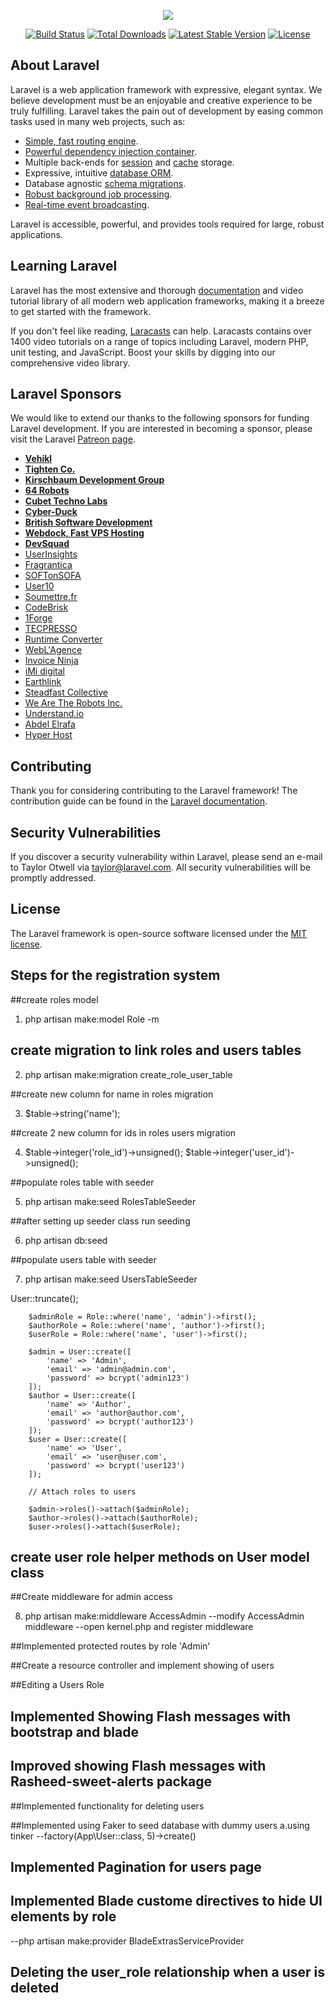 <p align="center"><img src="https://laravel.com/assets/img/components/logo-laravel.svg"></p>

<p align="center">
<a href="https://travis-ci.org/laravel/framework"><img src="https://travis-ci.org/laravel/framework.svg" alt="Build Status"></a>
<a href="https://packagist.org/packages/laravel/framework"><img src="https://poser.pugx.org/laravel/framework/d/total.svg" alt="Total Downloads"></a>
<a href="https://packagist.org/packages/laravel/framework"><img src="https://poser.pugx.org/laravel/framework/v/stable.svg" alt="Latest Stable Version"></a>
<a href="https://packagist.org/packages/laravel/framework"><img src="https://poser.pugx.org/laravel/framework/license.svg" alt="License"></a>
</p>

## About Laravel

Laravel is a web application framework with expressive, elegant syntax. We believe development must be an enjoyable and creative experience to be truly fulfilling. Laravel takes the pain out of development by easing common tasks used in many web projects, such as:

-   [Simple, fast routing engine](https://laravel.com/docs/routing).
-   [Powerful dependency injection container](https://laravel.com/docs/container).
-   Multiple back-ends for [session](https://laravel.com/docs/session) and [cache](https://laravel.com/docs/cache) storage.
-   Expressive, intuitive [database ORM](https://laravel.com/docs/eloquent).
-   Database agnostic [schema migrations](https://laravel.com/docs/migrations).
-   [Robust background job processing](https://laravel.com/docs/queues).
-   [Real-time event broadcasting](https://laravel.com/docs/broadcasting).

Laravel is accessible, powerful, and provides tools required for large, robust applications.

## Learning Laravel

Laravel has the most extensive and thorough [documentation](https://laravel.com/docs) and video tutorial library of all modern web application frameworks, making it a breeze to get started with the framework.

If you don't feel like reading, [Laracasts](https://laracasts.com) can help. Laracasts contains over 1400 video tutorials on a range of topics including Laravel, modern PHP, unit testing, and JavaScript. Boost your skills by digging into our comprehensive video library.

## Laravel Sponsors

We would like to extend our thanks to the following sponsors for funding Laravel development. If you are interested in becoming a sponsor, please visit the Laravel [Patreon page](https://patreon.com/taylorotwell).

-   **[Vehikl](https://vehikl.com/)**
-   **[Tighten Co.](https://tighten.co)**
-   **[Kirschbaum Development Group](https://kirschbaumdevelopment.com)**
-   **[64 Robots](https://64robots.com)**
-   **[Cubet Techno Labs](https://cubettech.com)**
-   **[Cyber-Duck](https://cyber-duck.co.uk)**
-   **[British Software Development](https://www.britishsoftware.co)**
-   **[Webdock, Fast VPS Hosting](https://www.webdock.io/en)**
-   **[DevSquad](https://devsquad.com)**
-   [UserInsights](https://userinsights.com)
-   [Fragrantica](https://www.fragrantica.com)
-   [SOFTonSOFA](https://softonsofa.com/)
-   [User10](https://user10.com)
-   [Soumettre.fr](https://soumettre.fr/)
-   [CodeBrisk](https://codebrisk.com)
-   [1Forge](https://1forge.com)
-   [TECPRESSO](https://tecpresso.co.jp/)
-   [Runtime Converter](http://runtimeconverter.com/)
-   [WebL'Agence](https://weblagence.com/)
-   [Invoice Ninja](https://www.invoiceninja.com)
-   [iMi digital](https://www.imi-digital.de/)
-   [Earthlink](https://www.earthlink.ro/)
-   [Steadfast Collective](https://steadfastcollective.com/)
-   [We Are The Robots Inc.](https://watr.mx/)
-   [Understand.io](https://www.understand.io/)
-   [Abdel Elrafa](https://abdelelrafa.com)
-   [Hyper Host](https://hyper.host)

## Contributing

Thank you for considering contributing to the Laravel framework! The contribution guide can be found in the [Laravel documentation](https://laravel.com/docs/contributions).

## Security Vulnerabilities

If you discover a security vulnerability within Laravel, please send an e-mail to Taylor Otwell via [taylor@laravel.com](mailto:taylor@laravel.com). All security vulnerabilities will be promptly addressed.

## License

The Laravel framework is open-source software licensed under the [MIT license](https://opensource.org/licenses/MIT).

## Steps for the registration system

##create roles model

1. php artisan make:model Role -m

## create migration to link roles and users tables

2. php artisan make:migration create_role_user_table

##create new column for name in roles migration

3. \$table->string('name');

##create 2 new column for ids in roles users migration

4. $table->integer('role_id')->unsigned();
   $table->integer('user_id')->unsigned();

##populate roles table with seeder

5. php artisan make:seed RolesTableSeeder

##after setting up seeder class run seeding

6. php artisan db:seed

##populate users table with seeder

7. php artisan make:seed UsersTableSeeder

User::truncate();

        $adminRole = Role::where('name', 'admin')->first();
        $authorRole = Role::where('name', 'author')->first();
        $userRole = Role::where('name', 'user')->first();

        $admin = User::create([
            'name' => 'Admin',
            'email' => 'admin@admin.com',
            'password' => bcrypt('admin123')
        ]);
        $author = User::create([
            'name' => 'Author',
            'email' => 'author@author.com',
            'password' => bcrypt('author123')
        ]);
        $user = User::create([
            'name' => 'User',
            'email' => 'user@user.com',
            'password' => bcrypt('user123')
        ]);

        // Attach roles to users

        $admin->roles()->attach($adminRole);
        $author->roles()->attach($authorRole);
        $user->roles()->attach($userRole);

## create user role helper methods on User model class

##Create middleware for admin access

8. php artisan make:middleware AccessAdmin
   --modify AccessAdmin middleware
   --open kernel.php and register middleware

##Implemented protected routes by role 'Admin'

##Create a resource controller and implement showing of users

##Editing a Users Role

## Implemented Showing Flash messages with bootstrap and blade

## Improved showing Flash messages with Rasheed-sweet-alerts package

##Implemented functionality for deleting users

##Implemented using Faker to seed database with dummy users
a.using tinker --factory(App\User::class, 5)->create()

## Implemented Pagination for users page

## Implemented Blade custome directives to hide UI elements by role

--php artisan make:provider BladeExtrasServiceProvider

## Deleting the user_role relationship when a user is deleted
